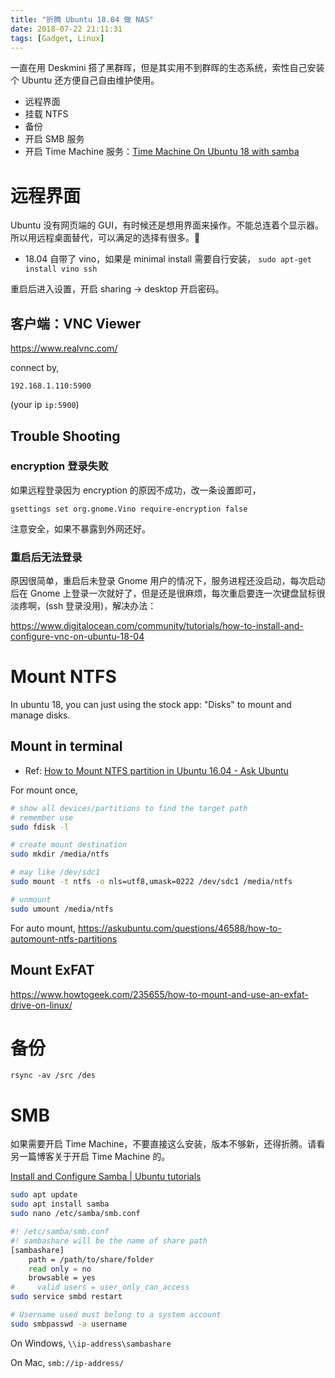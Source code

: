 ```yaml
---
title: "折腾 Ubuntu 18.04 做 NAS"
date: 2018-07-22 21:11:31
tags: [Gadget, Linux]
---
```


一直在用 Deskmini 搭了黑群晖，但是其实用不到群晖的生态系统，索性自己安装个 Ubuntu 还方便自己自由维护使用。

- 远程界面
- 挂载 NTFS
- 备份
- 开启 SMB 服务
- 开启 Time Machine 服务：[Time Machine On Ubuntu 18 with samba](https://drkbl.com/ubuntu-18-samba-time-machine/)


# 远程界面

Ubuntu 没有网页端的 GUI，有时候还是想用界面来操作。不能总连着个显示器。所以用远程桌面替代，可以满足的选择有很多。

- 18.04 自带了 vino，如果是 minimal install 需要自行安装， `sudo apt-get install vino ssh`

重启后进入设置，开启 sharing -> desktop 开启密码。


## 客户端：VNC Viewer 

https://www.realvnc.com/

connect by,

`192.168.1.110:5900` 

(your ip `ip:5900`)



## Trouble Shooting


### encryption 登录失败

如果远程登录因为 encryption 的原因不成功，改一条设置即可，

```
gsettings set org.gnome.Vino require-encryption false
```

注意安全，如果不暴露到外网还好。

### 重启后无法登录

原因很简单，重启后未登录 Gnome 用户的情况下，服务进程还没启动，每次启动后在 Gnome 上登录一次就好了，但是还是很麻烦，每次重启要连一次键盘鼠标很淡疼啊，(ssh 登录没用)，解决办法：

https://www.digitalocean.com/community/tutorials/how-to-install-and-configure-vnc-on-ubuntu-18-04

# Mount NTFS

In ubuntu 18, you can just using the stock app: "Disks"  to mount and manage disks.

## Mount in terminal

- Ref: [How to Mount NTFS partition in Ubuntu 16.04 - Ask Ubuntu](https://askubuntu.com/questions/978746/how-to-mount-ntfs-partition-in-ubuntu-16-04/978750)

For mount once,

```bash
# show all devices/partitions to find the target path
# remember use
sudo fdisk -l

# create mount destination
sudo mkdir /media/ntfs

# may like /dev/sdc1
sudo mount -t ntfs -o nls=utf8,umask=0222 /dev/sdc1 /media/ntfs

# unmount
sudo umount /media/ntfs
```


For auto mount,
https://askubuntu.com/questions/46588/how-to-automount-ntfs-partitions

## Mount ExFAT

https://www.howtogeek.com/235655/how-to-mount-and-use-an-exfat-drive-on-linux/

# 备份

```
rsync -av /src /des
```

# SMB

如果需要开启 Time Machine，不要直接这么安装，版本不够新，还得折腾。请看另一篇博客关于开启 Time Machine 的。

[Install and Configure Samba | Ubuntu tutorials](https://tutorials.ubuntu.com/tutorial/install-and-configure-samba#0)

```bash
sudo apt update
sudo apt install samba
sudo nano /etc/samba/smb.conf

#! /etc/samba/smb.conf
#! sambashare will be the name of share path
[sambashare] 
    path = /path/to/share/folder
    read only = no
    browsable = yes
# 	  valid users = user_only_can_access
sudo service smbd restart

# Username used must belong to a system account
sudo smbpasswd -a username
```

On Windows,
`\\ip-address\sambashare`

On Mac,
`smb://ip-address/` 

